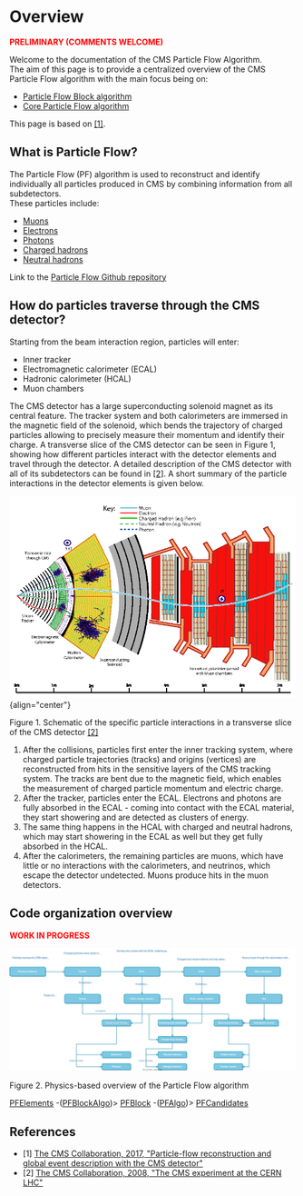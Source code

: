# Overview
<span style="color:red">**PRELIMINARY (COMMENTS WELCOME)**</span>

Welcome to the documentation of the CMS Particle Flow Algorithm. <br> 
The aim of this page is to provide a centralized overview of the CMS Particle Flow algorithm with the main focus being on:

* [Particle Flow Block algorithm](pfblock.md)
* [Core Particle Flow algorithm](corepf.md)


This page is based on <a href="https://arxiv.org/pdf/1706.04965.pdf" target="_blank" rel="noopener">[1]</a>.

## What is Particle Flow?

The Particle Flow (PF) algorithm is used to reconstruct and identify individually all particles produced in CMS by combining information from all subdetectors.<br>
These particles include:<br>

* [Muons](corepf.md#muons)
* [Electrons](corepf.md#electrons)
* [Photons](corepf.md#photons)
* [Charged hadrons](corepf.md#charged-hadrons)
* [Neutral hadrons](corepf.md#neutral-hadrons)

Link to the <a href="https://github.com/cms-sw/cmssw/tree/master/RecoParticleFlow/PFProducer/src" target="_blank" rel="noopener">Particle Flow Github repository</a>

## How do particles traverse through the CMS detector?

Starting from the beam interaction region, particles will enter:

* Inner tracker
* Electromagnetic calorimeter (ECAL)
* Hadronic calorimeter (HCAL)
* Muon chambers

The CMS detector has a large superconducting solenoid magnet as its central feature. The tracker system and both calorimeters are immersed in the magnetic field of the solenoid, which bends the trajectory of charged particles allowing to precisely measure their momentum and identify their charge. A transverse slice of the CMS detector can be seen in Figure 1, showing how different particles interact with the detector elements and travel through the detector. A detailed description of the CMS detector with all of its subdetectors can be found in <a href="https://iopscience.iop.org/article/10.1088/1748-0221/3/08/S08004/pdf" target="_blank" rel="noopener">[2]</a>. A short summary of the particle interactions in the detector elements is given below. 


  ![cmsslice](assets/cmsslice.png){align="center"}
  <figcaption>Figure 1. Schematic of the specific particle interactions in a transverse slice of the CMS detector <a href="https://iopscience.iop.org/article/10.1088/1748-0221/3/08/S08004/pdf" target="_blank" rel="noopener">[2]</a> </figcaption> 

1. After the collisions, particles first enter the inner tracking system, where charged particle trajectories (tracks) and origins (vertices) are reconstructed from hits in the sensitive layers of the CMS tracking system. The tracks are bent due to the magnetic field, which enables the measurement of charged particle momentum and electric charge.
2. After the tracker, particles enter the ECAL. Electrons and photons are fully absorbed in the ECAL - coming into contact with the ECAL material, they start showering and are detected as clusters of energy.
3. The same thing happens in the HCAL with charged and neutral hadrons, which may start showering in the ECAL as well but they get fully absorbed in the HCAL.
4. After the calorimeters, the remaining particles are muons, which have little or no interactions with the calorimeters, and neutrinos, which escape the detector undetected. Muons produce hits in the muon detectors.

## Code organization overview
<span style="color:red">**WORK IN PROGRESS**</span>

 ![pfalgo](assets/pfalgo.drawio.svg)
 <figcaption>Figure 2. Physics-based overview of the Particle Flow algorithm </figcaption> 

[PFElements](pfblock.md/#What-are-PF-elements) -(<a href="https://github.com/cms-sw/cmssw/blob/master/RecoParticleFlow/PFProducer/src/PFBlockAlgo.cc" target="_blank" rel="noopener">PFBlockAlgo</a>)> [PFBlock](pfblock.md/#overview-of-the-pfblock-algorithm) -(<a href="https://github.com/cms-sw/cmssw/blob/master/RecoParticleFlow/PFProducer/src/PFAlgo.cc" target="_blank" rel="noopener">PFAlgo</a>)> [PFCandidates](corepf.md/#identification-and-reconstruction-of-pf-candidates)

References
-----

- [1]  [The CMS Collaboration, 2017, "Particle-flow reconstruction and global event description with the CMS detector"][PF]
- [2]  [The CMS Collaboration, 2008, "The CMS experiment at the CERN LHC"][CMS]

[PF]: https://arxiv.org/pdf/1706.04965.pdf
[CMS]: https://iopscience.iop.org/article/10.1088/1748-0221/3/08/S08004/pdf
